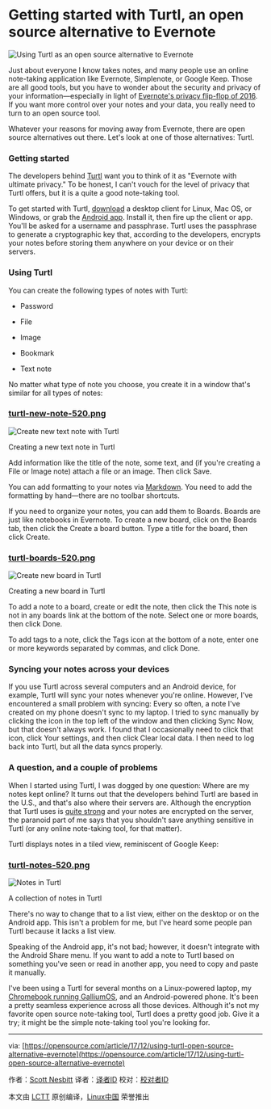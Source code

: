 Getting started with Turtl, an open source alternative to Evernote
==================================================================

![Using Turtl as an open source alternative to Evernote](https://opensource.com/sites/default/files/styles/image-full-size/public/lead-images/BUS_brainstorm_island_520px.png?itok=6IUPyxkY)

Just about everyone I know takes notes, and many people use an online note-taking application like Evernote, Simplenote, or Google Keep. Those are all good tools, but you have to wonder about the security and privacy of your information—especially in light of [Evernote's privacy flip-flop of 2016](https://blog.evernote.com/blog/2016/12/15/evernote-revisits-privacy-policy/). If you want more control over your notes and your data, you really need to turn to an open source tool.

Whatever your reasons for moving away from Evernote, there are open source alternatives out there. Let's look at one of those alternatives: Turtl.

### Getting started

The developers behind [Turtl](https://turtlapp.com/) want you to think of it as "Evernote with ultimate privacy." To be honest, I can't vouch for the level of privacy that Turtl offers, but it is a quite a good note-taking tool.

To get started with Turtl, [download](https://turtlapp.com/download/) a desktop client for Linux, Mac OS, or Windows, or grab the [Android app](https://turtlapp.com/download/). Install it, then fire up the client or app. You'll be asked for a username and passphrase. Turtl uses the passphrase to generate a cryptographic key that, according to the developers, encrypts your notes before storing them anywhere on your device or on their servers.

### Using Turtl

You can create the following types of notes with Turtl:

*   Password
    
*   File
    
*   Image
    
*   Bookmark
    
*   Text note
    

No matter what type of note you choose, you create it in a window that's similar for all types of notes:

### [turtl-new-note-520.png](https://opensource.com/file/378346)

![Create new text note with Turtl](https://opensource.com/sites/default/files/images/life-uploads/turtl-new-note-520.png)

Creating a new text note in Turtl

Add information like the title of the note, some text, and (if you're creating a File or Image note) attach a file or an image. Then click Save.

You can add formatting to your notes via [Markdown](https://en.wikipedia.org/wiki/Markdown). You need to add the formatting by hand—there are no toolbar shortcuts.

If you need to organize your notes, you can add them to Boards. Boards are just like notebooks in Evernote. To create a new board, click on the Boards tab, then click the Create a board button. Type a title for the board, then click Create.

### [turtl-boards-520.png](https://opensource.com/file/378351)

![Create new board in Turtl](https://opensource.com/sites/default/files/images/life-uploads/turtl-boards-520.png)

Creating a new board in Turtl

To add a note to a board, create or edit the note, then click the This note is not in any boards link at the bottom of the note. Select one or more boards, then click Done.

To add tags to a note, click the Tags icon at the bottom of a note, enter one or more keywords separated by commas, and click Done.

### Syncing your notes across your devices

If you use Turtl across several computers and an Android device, for example, Turtl will sync your notes whenever you're online. However, I've encountered a small problem with syncing: Every so often, a note I've created on my phone doesn't sync to my laptop. I tried to sync manually by clicking the icon in the top left of the window and then clicking Sync Now, but that doesn't always work. I found that I occasionally need to click that icon, click Your settings, and then click Clear local data. I then need to log back into Turtl, but all the data syncs properly.

### A question, and a couple of problems

When I started using Turtl, I was dogged by one question: Where are my notes kept online? It turns out that the developers behind Turtl are based in the U.S., and that's also where their servers are. Although the encryption that Turtl uses is [quite strong](https://turtlapp.com/docs/security/encryption-specifics/) and your notes are encrypted on the server, the paranoid part of me says that you shouldn't save anything sensitive in Turtl (or any online note-taking tool, for that matter).

Turtl displays notes in a tiled view, reminiscent of Google Keep:

### [turtl-notes-520.png](https://opensource.com/file/378356)

![Notes in Turtl](https://opensource.com/sites/default/files/images/life-uploads/turtl-notes-520.png)

A collection of notes in Turtl

There's no way to change that to a list view, either on the desktop or on the Android app. This isn't a problem for me, but I've heard some people pan Turtl because it lacks a list view.

Speaking of the Android app, it's not bad; however, it doesn't integrate with the Android Share menu. If you want to add a note to Turtl based on something you've seen or read in another app, you need to copy and paste it manually.

I've been using a Turtl for several months on a Linux-powered laptop, my [Chromebook running GalliumOS](https://opensource.com/article/17/4/linux-chromebook-gallium-os), and an Android-powered phone. It's been a pretty seamless experience across all those devices. Although it's not my favorite open source note-taking tool, Turtl does a pretty good job. Give it a try; it might be the simple note-taking tool you're looking for.

* * *

via: [https://opensource.com/article/17/12/using-turtl-open-source-alternative-evernote](https://opensource.com/article/17/12/using-turtl-open-source-alternative-evernote)

作者：[Scott Nesbitt](https://opensource.com/users/scottnesbitt) 译者：[译者ID](https://github.com/译者ID) 校对：[校对者ID](https://github.com/校对者ID)

本文由 [LCTT](https://github.com/LCTT/TranslateProject) 原创编译，[Linux中国](https://linux.cn/) 荣誉推出